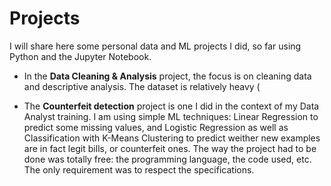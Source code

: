 # Projects

I will share here some personal data and ML projects I did, so far using Python and the Jupyter Notebook.

* In the **Data Cleaning & Analysis** project, the focus is on cleaning data and descriptive analysis. The dataset is relatively heavy (

* The **Counterfeit detection** project is one I did in the context of my Data Analyst training. I am using simple ML techniques: Linear Regression to predict some missing values, and Logistic Regression as well as Classification with K-Means Clustering to predict weither new examples are in fact legit bills, or counterfeit ones.
  The way the project had to be done was totally free: the programming language, the code used, etc. The only requirement was to respect the specifications.
